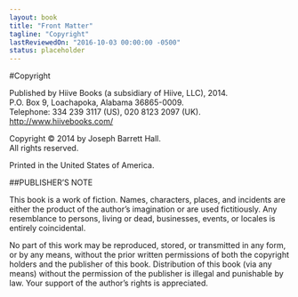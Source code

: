 ```yaml
---
layout: book
title: "Front Matter"
tagline: "Copyright"
lastReviewedOn: "2016-10-03 00:00:00 -0500"
status: placeholder
---
```


#Copyright

Published by Hiive Books (a subsidiary of Hiive, LLC), 2014.  
P.O. Box 9, Loachapoka, Alabama 36865-0009.  
Telephone: 334 239 3117 (US), 020 8123 2097 (UK).  
http://www.hiivebooks.com/

Copyright © 2014 by Joseph Barrett Hall.  
All rights reserved.

Printed in the United States of America.

##PUBLISHER’S NOTE

This book is a work of fiction. Names, characters, places, and incidents are either the product of the author’s imagination or are used fictitiously. Any resemblance to persons, living or dead, businesses, events, or locales is entirely coincidental.

No part of this work may be reproduced, stored, or transmitted in any form, or by any means, without the prior written permissions of both the copyright holders and the publisher of this book. Distribution of this book (via any means) without the permission of the publisher is illegal and punishable by law. Your support of the author’s rights is appreciated.
